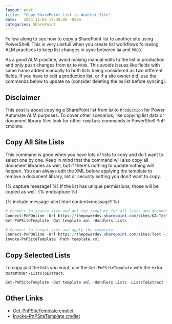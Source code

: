 ```yaml
---
layout: post
title:  "Copy SharePoint List to Another Site"
date:   2024-11-03 17:30:00 -0500
categories: SharePoint
---
```

Follow along to see how to copy a SharePoint list to another site using PowerShell. This is very usefull when you create list workflows following ALM practices to keep list changes in sync between `QA` and `PROD`.

As a good ALM practice, avoid making manual edits to the list in production and only push changes from `QA` to `PROD`. This avoids issues like fields with same name added manually to both lists being considered as two different fields.
If you have to edit a production list, or if a site owner did, use the commands below to update `QA` (consider deleting the `QA` list before syncing).

## Disclaimer
This post is about copying a SharePoint list from `QA` to `Production` for Power Automate ALM purposes. To cover other scenarios, like copying list data or document library files look for other `template` commands in PowerShell PnP cmdlets.

## Copy All Site Lists
This command is good when you have lots of lists to copy and do't want to select one by one. Keep in mind that the command will also copy all document libraries as well, but if there's nothing to update nothing will happen.
You can always edit the XML before applying the template to remove a document library, list or security setting you don't want to copy.

{% capture message1 %}
If the list has unique permissions, those will be copied as well.
{% endcapture %}

{% include message-alert.html content=message1 %}


``` powershell
# Connect to source site and get the template for all lists and document libraries
Connect-PnPOnline -Url https://thepowerdev.sharepoint.com/sites/QA-Test -Interactive
Get-PnPSiteTemplate -Out template.xml -Handlers Lists

# Connect to target site and apply the template
Connect-PnPOnline -Url https://thepowerdev.sharepoint.com/sites/Test -Interactive
Invoke-PnPSiteTemplate -Path template.xml
```


## Copy Selected Lists
To copy just the lists you want, use the `Get-PnPSiteTemplate` with the extra parameter `-ListsToExtract`.

``` powershell
Get-PnPSiteTemplate -Out template.xml -Handlers Lists -ListsToExtract "Sandbox", "Archive"
```


## Other Links
- [Get-PnPSiteTemplate cmdlet](https://pnp.github.io/powershell/cmdlets/Get-PnPSiteTemplate.html)
- [Invoke-PnPSiteTemplate cmdlet](https://pnp.github.io/powershell/cmdlets/Invoke-PnPSiteTemplate.html)